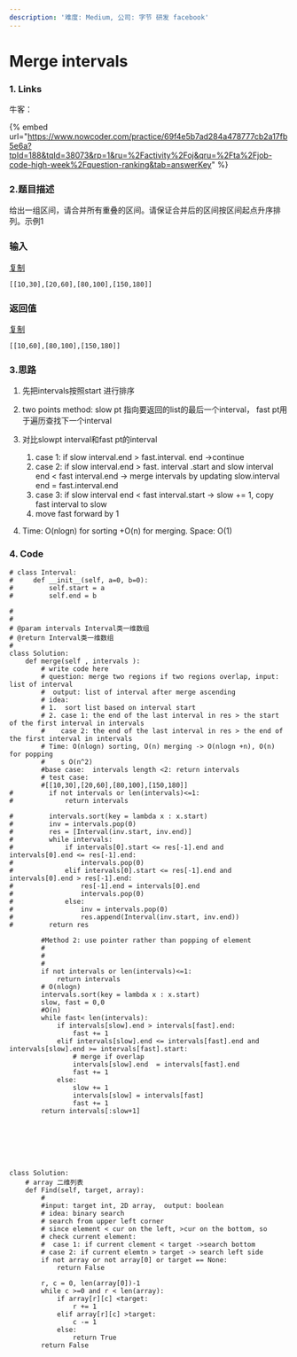 ```yaml
---
description: '难度: Medium, 公司: 字节 研发 facebook'
---
```


# Merge intervals

### 1. Links

牛客：

{% embed url="https://www.nowcoder.com/practice/69f4e5b7ad284a478777cb2a17fb5e6a?tpId=188&tqId=38073&rp=1&ru=%2Factivity%2Foj&qru=%2Fta%2Fjob-code-high-week%2Fquestion-ranking&tab=answerKey" %}

### 2.题目描述

给出一组区间，请合并所有重叠的区间。请保证合并后的区间按区间起点升序排列。示例1

### 输入

[复制](javascript:void\(0\);)

```
[[10,30],[20,60],[80,100],[150,180]]
```

### 返回值

[复制](javascript:void\(0\);)

```
[[10,60],[80,100],[150,180]]
```

### 3.思路

1. 先把intervals按照start 进行排序
2. two points method: slow pt 指向要返回的list的最后一个interval， fast pt用于遍历查找下一个interval
3.  对比slowpt interval和fast pt的interval

    1. case 1:  if slow interval.end  > fast.interval. end ->continue
    2. case 2: if slow interval.end > fast. interval .start and slow interval end < fast interval.end -> merge intervals by updating slow.interval end = fast.interval.end
    3. case 3: if slow interval end < fast interval.start -> slow += 1, copy fast interval to slow
    4. move fast forward by 1


4. Time: O(nlogn) for sorting  +O(n) for merging. Space: O(1)

### 4. Code

```
# class Interval:
#     def __init__(self, a=0, b=0):
#         self.start = a
#         self.end = b

#
# 
# @param intervals Interval类一维数组 
# @return Interval类一维数组
#
class Solution:
    def merge(self , intervals ):
        # write code here
        # question: merge two regions if two regions overlap, input: list of interval
        #  output: list of interval after merge ascending 
        # idea: 
        # 1.  sort list based on interval start
        # 2. case 1: the end of the last interval in res > the start of the first interval in intervals
        #    case 2: the end of the last interval in res > the end of the first interval in intervals
        # Time: O(nlogn) sorting, O(n) merging -> O(nlogn +n), O(n) for popping
        #    s O(n^2)
        #base case:  intervals length <2: return intervals
        # test case: 
        #[[10,30],[20,60],[80,100],[150,180]]
#         if not intervals or len(intervals)<=1:
#             return intervals
        
#         intervals.sort(key = lambda x : x.start)
#         inv = intervals.pop(0)
#         res = [Interval(inv.start, inv.end)]
#         while intervals:
#             if intervals[0].start <= res[-1].end and intervals[0].end <= res[-1].end:
#                 intervals.pop(0)
#             elif intervals[0].start <= res[-1].end and intervals[0].end > res[-1].end:
#                 res[-1].end = intervals[0].end
#                 intervals.pop(0)
#             else:
#                 inv = intervals.pop(0)
#                 res.append(Interval(inv.start, inv.end))
#         return res
    
        #Method 2: use pointer rather than popping of element
        #    
        #
        #
        if not intervals or len(intervals)<=1:
            return intervals
        # O(nlogn)
        intervals.sort(key = lambda x : x.start)
        slow, fast = 0,0
        #O(n)
        while fast< len(intervals):
            if intervals[slow].end > intervals[fast].end:
                fast += 1
            elif intervals[slow].end <= intervals[fast].end and intervals[slow].end >= intervals[fast].start:
                # merge if overlap
                intervals[slow].end  = intervals[fast].end
                fast += 1
            else:
                slow += 1
                intervals[slow] = intervals[fast]
                fast += 1
        return intervals[:slow+1]
                
                
            
        
        
```

```
    
class Solution:
    # array 二维列表
    def Find(self, target, array):
        #
        #input: target int, 2D array,  output: boolean 
        # idea: binary search
        # search from upper left corner
        # since element < cur on the left, >cur on the bottom, so
        # check current element:
        #  case 1: if current clement < target ->search bottom
        # case 2: if current elemtn > target -> search left side
        if not array or not array[0] or target == None:
            return False
        
        r, c = 0, len(array[0])-1
        while c >=0 and r < len(array):
            if array[r][c] <target:
                r += 1
            elif array[r][c] >target:
                c -= 1
            else:
                return True
        return False
```
